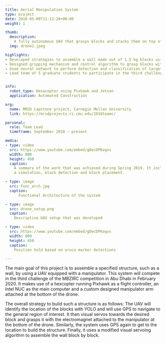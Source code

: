 ```yaml
---
title: Aerial Manipulation System
type: project
date: 2018-05-00T11:13:20+00:00
weight: 1

thumb:
  description: 
    A fully autonomous UAV that grasps blocks and stacks them on top of each other
  img: drone2.jpeg

highlights:
- Developed strategies to assemble a wall made out of 1.5 kg blocks using a hexcopter and manipulator
- Designed gripping mechanism and control algorithm to grasp blocks with an electromagnet
- Used neural network to perform detection and classification of target objects
- Lead team of 5 graduate students to participate in the third challenge of the MBZIRC competition


info:
  robot_type: Hexacopter using Pixhawk and Jetson
  application: Automated Construction

org:
  name: MRSD Capstone project, Carnegie Mellon University
  link: https://mrsdprojects.ri.cmu.edu/2018teamc/

personal:
  role: Team Lead
  timeframe: September 2018 – present

media:
- type: video
  src: https://www.youtube.com/embed/gDecDPKogvs
  width: 800
  height: 450
  caption: 
    A summary of the work that was achieved during Spring 2019. It includes
    a simulation, block detection and block placement.

- type: image
  src: Func_arch.jpg
  caption: 
      Functional Architecture of the system

- type: image 
  src: drone_setup.png
  caption: 
    Descriptive UAV setup that was developed

- type: video
  src: https://www.youtube.com/embed/gDecDPKogvs
  width: 800
  height: 450
  caption: 
    Position hold based on aruco marker detections 

---
```


The main goal of this project is to assemble a specified structure, such as a wall, by using a UAV equipped with a manipulator. This system will compete in the third challenge of the MBZIRC competition in Abu Dhabi in February 2020. It makes use of a hexcopter running Pixhawk as a flight controller, an Intel NUC as the main computer and a custom designed manipulator arm attached at the bottom of the drone. 

The overall strategy to build such a structure is as follows: The UAV will identify the location of the blocks with YOLO and will use GPS to navigate to the general region of interest. It then visual servos towards the desired block and grasps it with the electromagnet attached to the manipulator at the bottom of the drone. Similarly, the system uses GPS again to get to the location to build the structure. Finally, it uses a modified visual servoing algorithm to assemble the wall block by block. 